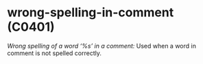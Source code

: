 # wrong-spelling-in-comment (C0401)

*Wrong spelling of a word ‘%s’ in a comment:* Used when a word in
comment is not spelled correctly.
